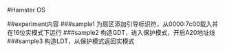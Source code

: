 #Hamster OS

##experiment内容
###sample1
为扇区添加引导标识符，从0000:7c00载入并在16位实模式下运行
###sample2
构造GDT，进入保护模式，开启A20地址线
###sample3
构造LDT，从保护模式返回实模式
